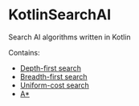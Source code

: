 # KotlinSearchAI
Search AI algorithms written in Kotlin

Contains:
  - [Depth-first search](https://en.wikipedia.org/wiki/Depth-first_search)
  - [Breadth-first search](https://en.wikipedia.org/wiki/Breadth-first_search)
  - [Uniform-cost search](https://en.wikipedia.org/wiki/Talk%3AUniform-cost_search)
  - [A*](https://en.wikipedia.org/wiki/A*_search_algorithm)
